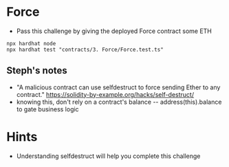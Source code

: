 # Force

- Pass this challenge by giving the deployed Force contract some ETH

```
npx hardhat node
npx hardhat test "contracts/3. Force/Force.test.ts"
```

## Steph's notes

- "A malicious contract can use selfdestruct to force sending Ether to any contract." https://solidity-by-example.org/hacks/self-destruct/
- knowing this, don't rely on a contract's balance -- address(this).balance to gate business logic


# Hints

- Understanding selfdestruct will help you complete this challenge

